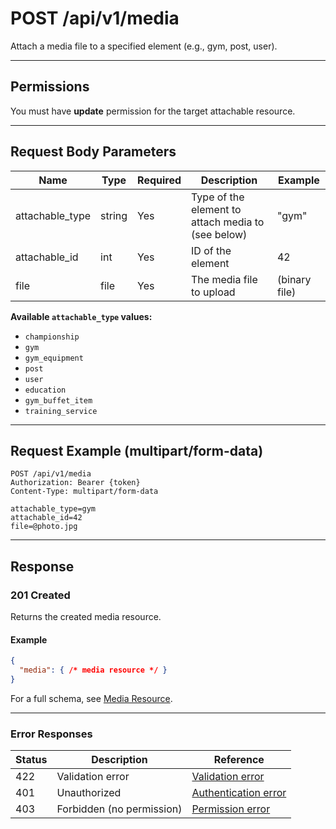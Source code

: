 # POST /api/v1/media

Attach a media file to a specified element (e.g., gym, post, user).


---

## Permissions
You must have **update** permission for the target attachable resource.

---

## Request Body Parameters
| Name            | Type    | Required | Description                                                      | Example         |
|-----------------|---------|----------|------------------------------------------------------------------|-----------------|
| attachable_type | string  | Yes      | Type of the element to attach media to (see below)               | "gym"          |
| attachable_id   | int     | Yes      | ID of the element                                                | 42              |
| file            | file    | Yes      | The media file to upload                                         | (binary file)   |

**Available `attachable_type` values:**
- `championship`
- `gym`
- `gym_equipment`
- `post`
- `user`
- `education`
- `gym_buffet_item`
- `training_service`

---

## Request Example (multipart/form-data)
```
POST /api/v1/media
Authorization: Bearer {token}
Content-Type: multipart/form-data

attachable_type=gym
attachable_id=42
file=@photo.jpg
```

---

## Response

### 201 Created
Returns the created media resource.

#### Example
```json
{
  "media": { /* media resource */ }
}
```

For a full schema, see [Media Resource](media_resource.md).

---

### Error Responses
| Status | Description                | Reference                                      |
|--------|----------------------------|------------------------------------------------|
| 422    | Validation error           | [Validation error](../_globals/validation-errors.md) |
| 401    | Unauthorized               | [Authentication error](../_globals/authentication-errors.md) |
| 403    | Forbidden (no permission)  | [Permission error](../_globals/permission-errors.md) |
